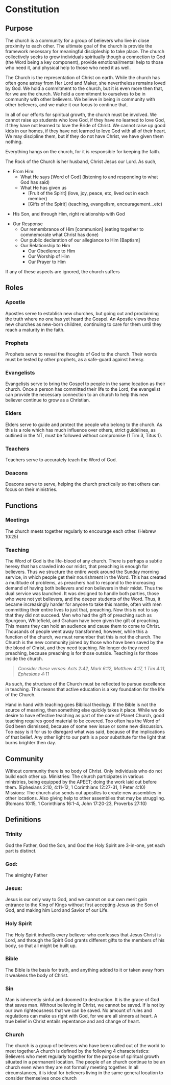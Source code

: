 # Constitution

## Purpose

The church is a community for a group of believers who live in close proximity to each other. The ultimate goal of the church is provide the framework necessary for meaningful discipleship to take place. The church collectively seeks to grow individuals spiritually though a connection to God (the Word being a key component), provide emotional/mental help to those who need it, and physical help to those who need it as well.

The Church is the representation of Christ on earth. While the church has often gone astray from Her Lord and Maker, she nevertheless remains loved by God. We hold a commitment to the church, but it is even more then that, for we are the church. We hold a commitment to ourselves to be in community with other believers. We believe in being in community with other believers, and we make it our focus to continue that.

In all of our efforts for spiritual growth, the church must be involved. We cannot raise up students who love God, if they have no learned to love God, if they have not learned to love the Bride of Christ. We cannot raise up good kids in our homes, if they have not learned to love God with all of their heart. We may discipline them, but if they do not have Christ, we have given them nothing.

Everything hangs on the church, for it is responsible for keeping the faith.

The Rock of the Church is her husband, Christ Jesus our Lord. As such,

* From Him:
	+ What He says [Word of God] (listening to and responding to what God has said)
	+ What He has given us
		- [Fruit of the Spirit] (love, joy, peace, etc, lived out in each member)
		- [Gifts of the Spirit] (teaching, evangelism, encouragement...etc)
- His Son, and through Him, right relationship with God
* Our Response
	+ Our remembrance of Him [communion] (eating together to commemorate what Christ has done)
	+ Our public declaration of our allegiance to Him [Baptism]
	+ Our Relationship to Him
		- Our Obedience to Him
		- Our Worship of Him
		- Our Prayer to Him

If any of these aspects are ignored, the church suffers


## Roles
### Apostle
Apostles serve to establish new churches, but going out and proclaiming the truth where no one has yet heard the Gospel. An Apostle views these new churches as new-born children, continuing to care for them until they reach a maturity in the faith.
### Prophets
Prophets serve to reveal the thoughts of God to the church. Their words must be tested by other prophets, as a safe-guard against heresy.
### Evangelists
Evangelists serve to bring the Gospel to people in the same location as their church. Once a person has committed their life to the Lord, the evangelist can provide the necessary connection to an church to help this new believer continue to grow as a Christian.
### Elders
Elders serve to guide and protect the people who belong to the church. As this is a role which has much influence over others, strict guidelines, as outlined in the NT, must be followed without compromise (1 Tim 3, Titus 1).
### Teachers
Teachers serve to accurately teach the Word of God.
### Deacons
Deacons serve to serve, helping the church practically so that others can focus on their ministries.

## Functions

### Meetings
The church meets together regularly to encourage each other. (Hebrew 10:25)
### Teaching
The Word of God is the life-blood of any church. There is perhaps a subtle heresy that has crawled into our midst, that preaching is enough for believers. Thus we structure the entire week around the Sunday morning service, in which people get their nourishment in the Word. This has created a multitude of problems, as preachers had to respond to the increasing demand of having both believers and non believers in their midst. Thus the dual service was launched. It was designed to handle both parties, those who were not yet believers, and the deeper students of the Word. Thus, it became increasingly harder for anyone to take this mantle, often with men committing their entire lives to just that, preaching. Now this is not to say that they did not succeed. Men who had the gift of preaching such as Spurgeon, Whitefield, and Graham have been given the gift of preaching. This means they can hold an audience and cause them to come to Christ. Thousands of people went away transformed, however, while this a function of the church, we must remember that this is not the church. The Church is the new community joined by those who have been saved by the the blood of Christ, and they need teaching. No longer do they need preaching, because preaching is for those outside. Teaching is for those inside the church.

>*Consider these verses: Acts 2:42, Mark 6:12, Matthew 4:17, 1 Tim 4:11, Ephesians 4:11*

As such, the structure of the Church must be reflected to pursue excellence in teaching. This means that active education is a key foundation for the life of the Church.

Hand in hand with teaching goes Biblical theology. If the Bible is not the source of meaning, then something else quickly takes it place. While we do desire to have effective teaching as part of the core of Planet Church, good teaching requires good material to be covered. Too often has the Word of God been dismissed, because of some new issue or some new discussion. Too easy is it for us to disregard what was said, because of the implications of that belief. Any other light to our path is a poor substitute for the light that burns brighter then day.
## Community
Without community there is no body of Christ. Only individuals who do not build each other up.
Ministries:
The church participates in various ministries, being equipped by the APEET; doing the work laid out before them. (Ephesians 2:10, 4:11-12, 1 Corinthians 12:27-31, 1 Peter 4:10)
Missions:
The church also sends out apostles to create new assemblies in other locations. Also giving help to other assemblies that may be struggling. (Romans 10:15, 1 Corinthians 16:1-4, John 17:20-23, Proverbs 27:10)

## Definitions

### Trinity
God the Father, God the Son, and God the Holy Spirit are 3-in-one, yet each part is distinct.
### God:
The almighty Father
### Jesus:
Jesus is our only way to God, and we cannot on our own merit gain entrance to the King of Kings without first accepting Jesus as the Son of God, and making him Lord and Savior of our Life.
### Holy Spirit
The Holy Spirit indwells every believer who confesses that Jesus Christ is Lord, and through the Spirit God grants different gifts to the members of his body, so that all might be built up.
### Bible
The Bible is the basis for truth, and anything added to it or taken away from it weakens the body of Christ.
### Sin
Man is inherently sinful and doomed to destruction. It is the grace of God that saves man. Without believing in Christ, we cannot be saved. If is not by our own righteousness that we can be saved. No amount of rules and regulations can make us right with God, for we are all sinners at heart. A true belief in Christ entails repentance and and change of heart.
### Church
The church is a group of believers who have been called out of the world to meet together.A church is defined by the following 4 characteristics: Believers who meet regularly together for the purpose of spiritual growth situated in a permanent location. The people of an church continue to be an church even when they are not formally meeting together. In all circumstances, it is ideal for believers living in the same general location to consider themselves once church